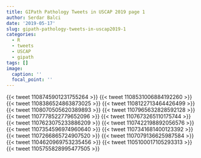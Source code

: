 ```yaml
---
title: GIPath Pathology Tweets in USCAP 2019 page 1
author: Serdar Balci
date: '2019-05-17'
slug: gipath-pathology-tweets-in-uscap2019-1
categories:
  - R
  - tweets
  - USCAP
  - gipath
tags: []
image:
  caption: ''
  focal_point: ''
---
```




{{< tweet 1108745901231755264 >}}
{{< tweet 1108531006884192260 >}}
{{< tweet 1108386524863873025 >}}
{{< tweet 1108122713464426499 >}}
{{< tweet 1108070505620389893 >}}
{{< tweet 1107965632828592128 >}}
{{< tweet 1107778522779652096 >}}
{{< tweet 1107673265110175744 >}}
{{< tweet 1107623075233886209 >}}
{{< tweet 1107422198892056576 >}}
{{< tweet 1107354596974960640 >}}
{{< tweet 1107341681400123392 >}}
{{< tweet 1107266865724907520 >}}
{{< tweet 1107079136625987584 >}}
{{< tweet 1104620969753235456 >}}
{{< tweet 1105100017105293313 >}}
{{< tweet 1105755828995477505 >}}

